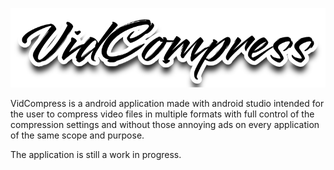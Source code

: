 <!-- Thanks to Utku for the logo !!!! -->
![](/misc/Logo.png)

VidCompress is a android application made with android studio intended for the user to compress video files in multiple formats with full control of the compression settings and without those annoying ads on every application of the same scope and purpose.

The application is still a work in progress.